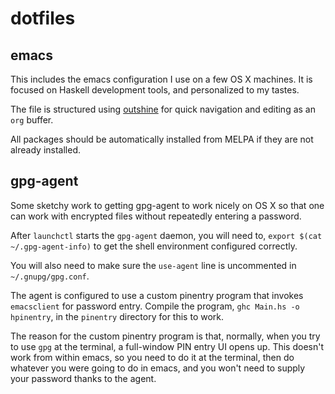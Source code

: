 dotfiles
========

emacs
---

This includes the emacs configuration I use on a few OS X machines. It
is focused on Haskell development tools, and personalized to my
tastes.

The file is structured using
[outshine](https://github.com/tj64/outshine) for quick navigation and
editing as an `org` buffer.

All packages should be automatically installed from MELPA if they are
not already installed.

gpg-agent
---

Some sketchy work to getting gpg-agent to work nicely on OS X so that
one can work with encrypted files without repeatedly entering a
password.

After `launchctl` starts the `gpg-agent` daemon, you will need to,
`export $(cat ~/.gpg-agent-info)` to get the shell environment
configured correctly.

You will also need to make sure the `use-agent` line is uncommented in
`~/.gnupg/gpg.conf`.

The agent is configured to use a custom pinentry program that invokes
`emacsclient` for password entry. Compile the program, `ghc Main.hs -o
hpinentry`, in the `pinentry` directory for this to work.

The reason for the custom pinentry program is that, normally, when you
try to use `gpg` at the terminal, a full-window PIN entry UI opens
up. This doesn't work from within emacs, so you need to do it at the
terminal, then do whatever you were going to do in emacs, and you
won't need to supply your password thanks to the agent.
